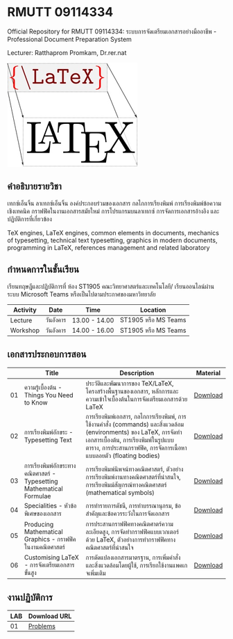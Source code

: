 # RMUTT 09114334
Official Repository for RMUTT 09114334: ระบบการจัดเตรียมเอกสารอย่างมืออาชีพ -  Professional Document Preparation System

Lecturer: Ratthaprom Promkam, Dr.rer.nat

![LaTeX Cover](/materials/latex_cover.jpg)


## คำอธิบายรายวิชา

เทกซ์เอ็นจิ้น ลาเทกซ์เอ็นจิ้น องค์ประกอบร่วมของเอกสาร กลไกการเรียงพิมพ์ การเรียงพิมพ์ข้อความเชิงเทคนิค กราฟฟิคในงานเอกสารสมัยใหม่ การโปรแกรมบนลาเทกซ์ การจัดการเอกสารอ้างอิง และปฏิบัติการที่เกี่ยวข้อง

TeX engines, LaTeX engines, common elements in documents, mechanics of typesetting, technical text typesetting, graphics in modern documents, programming in LaTeX, references management and related laboratory

## กำหนดการในชั้นเรียน

เรียนทฤษฎีและปฏิบัติการที่ ห้อง ST1905 คณะวิทยาศาสตร์และเทคโนโลยี/ เรียนออนไลน์ผ่านระบบ Microsoft Teams หรือเป็นไปตามประกาศของมหาวิทยาลัย

|Activity|  Date | Time | Location |
|--------|-------|------|----------|
|Lecture| วันอังคาร | 13.00 - 14.00 | ST1905 หรือ MS Teams |
|Workshop| วันอังคาร | 14.00 - 16.00 | ST1905 หรือ MS Teams |

## เอกสารประกอบการสอน

|   | Title    |   Description | Material |
|---|----------|---------------|----------|
|01 | ความรู้เบื้องต้น - Things You Need to Know | ประวัติและพัฒนาการของ TeX/LaTeX, โครงสร้างพื้นฐานของเอกสาร, หลักการและความเข้าใจเบื้องต้นในการจัดเตรียมเอกสารด้วย LaTeX | [Download](/materials/ch_01.pdf) |
|02 | การเรียงพิมพ์อักขระ - Typesetting Text | การเรียงพิมพ์เอกสาร, กลไกการเรียงพิมพ์, การใช้งานคำสั่ง (commands) และสิ่งแวดล้อม (environments) ของ LaTeX, การจัดทำเอกสารเบื้องต้น, การเรียงพิมพ์ในรูปแบบตาราง, การประสานกราฟฟิค, การจัดการเนื้อหาแบบลอยตัว (floating bodies) | [Download](/materials/ch_02.pdf) |
|03 | การเรียงพิมพ์อักขระทางคณิตศาสตร์ - Typesetting Mathematical Formulae | การเรียงพิมพ์นิพจน์ทางคณิตศาสตร์, ตัวอย่างการเรียงพิมพ์งานทางคณิตศาสตร์ที่น่าสนใจ, การเรียงพิมม์สัญกรณ์ทางคณิตศาสตร์ (mathematical symbols) | [Download](/materials/ch_03.pdf) |
|04 | Specialities - หัวข้อพิเศษของเอกสาร | การทำรายการดัชนี, การทำบรรณานุกรม, ข้อสำคัญและข้อควรระวังในการจัดเอกสาร | [Download](/materials/ch_04.pdf) |
|05 | Producing Mathematical Graphics - กราฟฟิคในงานคณิตศาสตร์ | การประสานกราฟฟิคทางคณิตศาตร์ความละเอียดสูง, การจัดทำกราฟฟิคแบบเวกเตอร์ด้วย LaTeX, ตัวอย่างการทำกราฟฟิคทางคณิตศาสตร์ที่น่าสนใจ | [Download](/materials/ch_05.pdf) |
|06 | Customising LaTeX - การจัดเตรียมเอกสารขั้นสูง | การดัดแปลงเอกสารมาตรฐาน, การเพิ่มคำสั่งและสิ่งแวดล้อมโดยผู้ใช้, การเรียกใช้งานแพคเกจเพิ่มเติม | [Download](/materials/ch_06.pdf) |


## งานปฏิบัติการ

| LAB | Download URL |
|-----|--------------|
| 01 | [Problems](/materials/lab_01.pdf) |